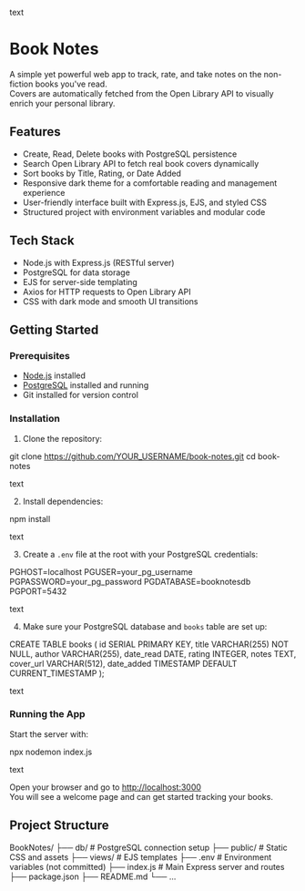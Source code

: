 text
# Book Notes

A simple yet powerful web app to track, rate, and take notes on the non-fiction books you've read.  
Covers are automatically fetched from the Open Library API to visually enrich your personal library.

## Features

- Create, Read, Delete books with PostgreSQL persistence  
- Search Open Library API to fetch real book covers dynamically  
- Sort books by Title, Rating, or Date Added  
- Responsive dark theme for a comfortable reading and management experience  
- User-friendly interface built with Express.js, EJS, and styled CSS  
- Structured project with environment variables and modular code

## Tech Stack

- Node.js with Express.js (RESTful server)  
- PostgreSQL for data storage  
- EJS for server-side templating  
- Axios for HTTP requests to Open Library API  
- CSS with dark mode and smooth UI transitions

## Getting Started

### Prerequisites

- [Node.js](https://nodejs.org/) installed  
- [PostgreSQL](https://www.postgresql.org/) installed and running  
- Git installed for version control

### Installation

1. Clone the repository:

git clone https://github.com/YOUR_USERNAME/book-notes.git
cd book-notes

text

2. Install dependencies:

npm install

text

3. Create a `.env` file at the root with your PostgreSQL credentials:

PGHOST=localhost
PGUSER=your_pg_username
PGPASSWORD=your_pg_password
PGDATABASE=booknotesdb
PGPORT=5432

text

4. Make sure your PostgreSQL database and `books` table are set up:

CREATE TABLE books (
id SERIAL PRIMARY KEY,
title VARCHAR(255) NOT NULL,
author VARCHAR(255),
date_read DATE,
rating INTEGER,
notes TEXT,
cover_url VARCHAR(512),
date_added TIMESTAMP DEFAULT CURRENT_TIMESTAMP
);

text

### Running the App

Start the server with:

npx nodemon index.js

text

Open your browser and go to [http://localhost:3000](http://localhost:3000)  
You will see a welcome page and can get started tracking your books.

## Project Structure

BookNotes/
├── db/ # PostgreSQL connection setup
├── public/ # Static CSS and assets
├── views/ # EJS templates
├── .env # Environment variables (not committed)
├── index.js # Main Express server and routes
├── package.json
├── README.md
└── ...